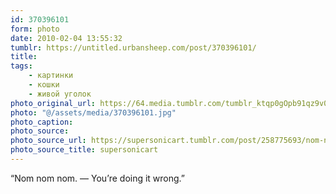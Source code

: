 ```yaml
---
id: 370396101
form: photo
date: 2010-02-04 13:55:32
tumblr: https://untitled.urbansheep.com/post/370396101/
title:
tags:
    - картинки
    - кошки
    - живой уголок
photo_original_url: https://64.media.tumblr.com/tumblr_ktqp0gOpb91qz9v0to1_500.jpg
photo: "@/assets/media/370396101.jpg"
photo_caption:
photo_source:
photo_source_url: https://supersonicart.tumblr.com/post/258775693/nom-nom-nom
photo_source_title: supersonicart
---
```


<p>“Nom nom nom. — You’re doing it wrong.”</p>
